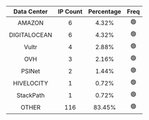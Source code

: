 | Data Center | IP Count | Percentage | Freq |
|:------------:|:--------:|:-----------:|:-----:|
| AMAZON | 6 | 4.32% | 🟢 |
| DIGITALOCEAN | 6 | 4.32% | 🟢 |
| Vultr | 4 | 2.88% | 🟢 |
| OVH | 3 | 2.16% | 🟢 |
| PSINet | 2 | 1.44% | 🟢 |
| HIVELOCITY | 1 | 0.72% | 🟢 |
| StackPath | 1 | 0.72% | 🟢 |
| OTHER | 116 | 83.45% | 🟢 |